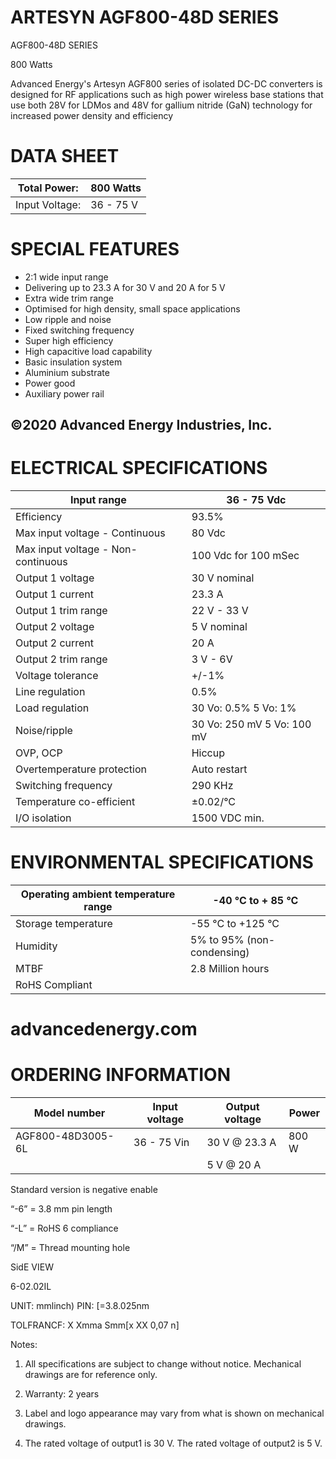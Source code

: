# ARTESYN AGF800-48D SERIES

AGF800-48D SERIES

800 Watts

Advanced Energy's Artesyn AGF800 series of isolated DC-DC converters is designed for RF applications such as high power wireless base stations that use both 28V for LDMos and 48V for gallium nitride (GaN) technology for increased power density and efficiency

# DATA SHEET

|Total Power:|800 Watts|
|---|---|
|Input Voltage:|36 - 75 V|

# SPECIAL FEATURES

- 2:1 wide input range
- Delivering up to 23.3 A for 30 V and 20 A for 5 V
- Extra wide trim range
- Optimised for high density, small space applications
- Low ripple and noise
- Fixed switching frequency
- Super high efficiency
- High capacitive load capability
- Basic insulation system
- Aluminium substrate
- Power good
- Auxiliary power rail

©2020 Advanced Energy Industries, Inc.
---
# ELECTRICAL SPECIFICATIONS

|Input range|36 - 75 Vdc|
|---|---|
|Efficiency|93.5%|
|Max input voltage - Continuous|80 Vdc|
|Max input voltage - Non-continuous|100 Vdc for 100 mSec|
|Output 1 voltage|30 V nominal|
|Output 1 current|23.3 A|
|Output 1 trim range|22 V - 33 V|
|Output 2 voltage|5 V nominal|
|Output 2 current|20 A|
|Output 2 trim range|3 V - 6V|
|Voltage tolerance|+/-1%|
|Line regulation|0.5%|
|Load regulation|30 Vo: 0.5% 5 Vo: 1%|
|Noise/ripple|30 Vo: 250 mV 5 Vo: 100 mV|
|OVP, OCP|Hiccup|
|Overtemperature protection|Auto restart|
|Switching frequency|290 KHz|
|Temperature co-efficient|±0.02/°C|
|I/O isolation|1500 VDC min.|

# ENVIRONMENTAL SPECIFICATIONS

|Operating ambient temperature range|-40 °C to + 85 °C|
|---|---|
|Storage temperature|-55 °C to +125 °C|
|Humidity|5% to 95% (non-condensing)|
|MTBF|2.8 Million hours|
|RoHS Compliant| |

# advancedenergy.com
# ORDERING INFORMATION

|Model number|Input voltage|Output voltage|Power|
|---|---|---|---|
|AGF800-48D3005-6L|36 - 75 Vin|30 V @ 23.3 A|800 W|
| | |5 V @ 20 A| |

Standard version is negative enable

“-6” = 3.8 mm pin length

“-L” = RoHS 6 compliance

“/M” = Thread mounting hole


SidE VIEW

6-02.02IL

UNIT: mmlinch) PIN: [=3.8.025nm

TOLFRANCF: X Xmma Smm[x XX 0,07 n]

Notes:

1. All specifications are subject to change without notice. Mechanical drawings are for reference only.

2. Warranty: 2 years

3. Label and logo appearance may vary from what is shown on mechanical drawings.

4. The rated voltage of output1 is 30 V. The rated voltage of output2 is 5 V.